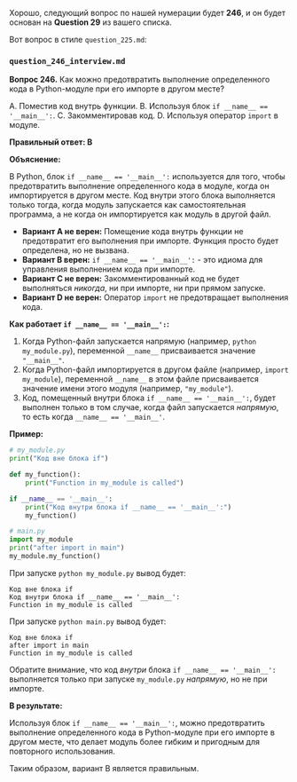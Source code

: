 Хорошо, следующий вопрос по нашей нумерации будет **246**, и он будет основан на **Question 29** из вашего списка.

Вот вопрос в стиле `question_225.md`:

### `question_246_interview.md`

**Вопрос 246.** Как можно предотвратить выполнение определенного кода в Python-модуле при его импорте в другом месте?

A. Поместив код внутрь функции.
B. Используя блок `if __name__ == '__main__':`.
C. Закомментировав код.
D. Используя оператор `import` в модуле.

**Правильный ответ: B**

**Объяснение:**

В Python, блок `if __name__ == '__main__':` используется для того, чтобы предотвратить выполнение определенного кода в модуле, когда он импортируется в другом месте. Код внутри этого блока выполняется только тогда, когда модуль запускается как самостоятельная программа, а не когда он импортируется как модуль в другой файл.

*   **Вариант A не верен:** Помещение кода внутрь функции не предотвратит его выполнения при импорте. Функция просто будет определена, но не вызвана.
*   **Вариант B верен:**  `if __name__ == '__main__':` - это идиома для управления выполнением кода при импорте.
*   **Вариант C не верен:**  Закомментированный код не будет выполняться *никогда*, ни при импорте, ни при прямом запуске.
*   **Вариант D не верен:**  Оператор `import` не предотвращает выполнения кода.

**Как работает `if __name__ == '__main__':`:**

1.  Когда Python-файл запускается напрямую (например, `python my_module.py`), переменной `__name__` присваивается значение `"__main__"`.
2.  Когда Python-файл импортируется в другом файле (например, `import my_module`), переменной `__name__` в этом файле присваивается значение имени этого модуля (например, `"my_module"`).
3.  Код, помещенный внутри блока `if __name__ == '__main__':`, будет выполнен только в том случае, когда файл запускается *напрямую*, то есть когда `__name__ == '__main__'`.

**Пример:**

```python
# my_module.py
print("Код вне блока if")

def my_function():
    print("Function in my_module is called")

if __name__ == '__main__':
    print("Код внутри блока if __name__ == '__main__':")
    my_function()

# main.py
import my_module
print("after import in main")
my_module.my_function()
```
При запуске `python my_module.py` вывод будет:
```
Код вне блока if
Код внутри блока if __name__ == '__main__':
Function in my_module is called
```
При запуске `python main.py` вывод будет:
```
Код вне блока if
after import in main
Function in my_module is called
```
Обратите внимание, что код *внутри* блока `if __name__ == '__main__':` выполняется только при запуске `my_module.py` *напрямую*, но не при импорте.

**В результате:**

Используя блок `if __name__ == '__main__':`, можно предотвратить выполнение определенного кода в Python-модуле при его импорте в другом месте, что делает модуль более гибким и пригодным для повторного использования.

Таким образом, вариант B является правильным.


